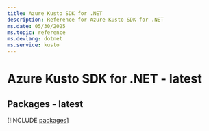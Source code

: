 ```yaml
---
title: Azure Kusto SDK for .NET
description: Reference for Azure Kusto SDK for .NET
ms.date: 05/30/2025
ms.topic: reference
ms.devlang: dotnet
ms.service: kusto
---
```

# Azure Kusto SDK for .NET - latest
## Packages - latest
[!INCLUDE [packages](kusto-index.md)]